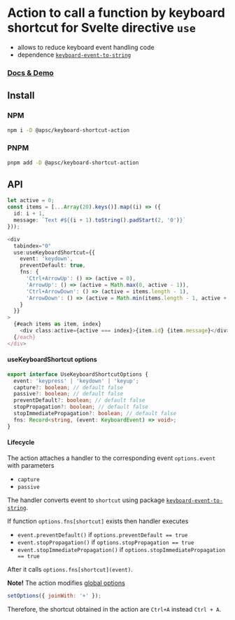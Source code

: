 # Action to call a function by keyboard shortcut for Svelte directive `use`

- allows to reduce keyboard event handling code
- dependence [`keyboard-event-to-string`](https://www.npmjs.com/package/keyboard-event-to-string)

### [Docs & Demo](https://andrey-pavlenko.github.io/svelte-components/#/keyboard-shortcut-action)

## Install

### NPM

```sh
npm i -D @apsc/keyboard-shortcut-action
```

### PNPM

```sh
pnpm add -D @apsc/keyboard-shortcut-action
```

## API

```ts
let active = 0;
const items = [...Array(20).keys()].map((i) => ({
  id: i + 1,
  message: `Text #${(i + 1).toString().padStart(2, '0')}`
}));

<div
  tabindex="0"
  use:useKeyboardShortcut={{
    event: 'keydown',
    preventDefault: true,
    fns: {
      'Ctrl+ArrowUp': () => (active = 0),
      'ArrowUp': () => (active = Math.max(0, active - 1)),
      'Ctrl+ArrowDown': () => (active = items.length - 1),
      'ArrowDown': () => (active = Math.min(items.length - 1, active + 1))
    }
  }}
>
  {#each items as item, index}
    <div class:active={active === index}>{item.id} {item.message}</div>
  {/each}
</div>
```

#### useKeyboardShortcut options

```ts
export interface UseKeyboardShortcutOptions {
  event: 'keypress' | 'keydown' | 'keyup';
  capture?: boolean; // default false
  passive?: boolean; // default false
  preventDefault?: boolean; // default false
  stopPropagation?: boolean; // default false
  stopImmediatePropagation?: boolean; // default false
  fns: Record<string, (event: KeyboardEvent) => void>;
}
```

#### Lifecycle

The action attaches a handler to the corresponding event `options.event` with parameters

- `capture`
- `passive`

The handler converts event to `shortcut` using package [`keyboard-event-to-string`](https://www.npmjs.com/package/keyboard-event-to-string).

If function `options.fns[shortcut]` exists then handler executes

- `event.preventDefault()` if `options.preventDefault == true`
- `event.stopPropagation()` if `options.stopPropagation == true`
- `event.stopImmediatePropagation()` if `options.stopImmediatePropagation == true`

After it calls `options.fns[shortcut](event)`.

**Note!** The action modifies [global options](https://github.com/ndp-software/keyboard-event-to-string#options)

```js
setOptions({ joinWith: '+' });
```

Therefore, the shortcut obtained in the action are `Ctrl+A` instead `Ctrl + A`.
